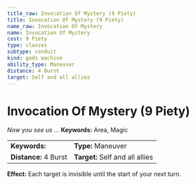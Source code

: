 ```yaml
---
title_raw: Invocation Of Mystery (9 Piety)
title: Invocation Of Mystery (9 Piety)
name_raw: Invocation Of Mystery
name: Invocation Of Mystery
cost: 9 Piety
type: classes
subtype: conduit
kind: gods machine
ability_type: Maneuver
distance: 4 Burst
target: Self and all allies
---
```


# Invocation Of Mystery (9 Piety)

*Now you see us ...* **Keywords:** Area, Magic

|                       |                                 |
| :-------------------- | :------------------------------ |
| **Keywords:**         | **Type:** Maneuver              |
| **Distance:** 4 Burst | **Target:** Self and all allies |

**Effect:** Each target is invisible until the start of your next turn.
